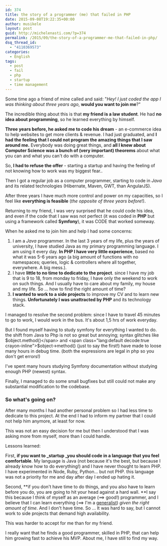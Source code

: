 ```yaml
---
id: 374
title: the story of a programmer (me) that failed in PHP
date: 2015-09-08T19:22:35+00:00
author: musikele
layout: post
guid: http://michelenasti.com/?p=374
permalink: /2015/09/the-story-of-a-programmer-me-that-failed-in-php/
dsq_thread_id:
  - "4110369573"
categories:
  - English
tags:
  - post
  - fail
  - php
  - startup
  - time management
---
```

Some time ago a friend of mine called and said: "_Hey! I just coded the app I was thinking about three years ago_, **would you want to join me**?"

The incredible thing about this is that **my friend is a law student**. He had **no idea about programming**, so he learned everything by himself.

**Three years before, he asked me to code his dream** - an e-commerce idea to help websites to get more clients & revenue. I had just graduated, and **I had the feeling that I could not program the amazing things that I saw around me.** Everybody was doing great things, and **all I knew about Computer Science was a bunch of (very important) theorems** about what you can and what you can't do with a computer.

So, **I had to refuse the offer** - starting a startup and having the feeling of not knowing how to work was my biggest fear..

Then I got a regular job as a computer programmer, starting to code in _Java_ and its related technologies (Hibernate, Maven, GWT, than AngularJS).

After three years I have much more control and power on my capacities, so I feel like **everything is feasible** (_the opposite of three years before_!).

Returning to my friend, I was very surprised that he could code his idea, and even if the code that I saw was not perfect (it was coded in **PHP** but using a framework called **Symfony**), it was CODE that worked someway.

When he asked me to join him and help I had some concerns:

  1. I am a _Java_ programmer. In the last 3 years of my life, plus the years of university, I have studied Java as my primary programming language. I am using it every day. **In PHP I have very little experience**, based no what it was 5-6 years ago (a big amount of functions with no namespaces; queries, logic & controllers where all together, everywhere. A big mess.).
  2. I have **little to no time to dedicate to the project**. since I have my job that is 9 to 18, from monday to friday, I have only the weekend to work on such things. And I usually have to care about my family, my house and my life. So ... how to find the right amount of time?
  3. **I wanted to work to a side projects** to improve my CV and to learn new things. **Unfortunately I was unattracted by PHP** and its technology stack.

I managed to resolve the second problem: since I have to travel 45 minutes to go to work, I would work in the bus. It's about 1,5 hrs of work everyday.

But I found myself having to study symfony for everything I wanted to do. the shift from Java to Php is not so great but annoying; syntax glitches like <span class="lang:default decode:true crayon-inline">$object.method()</span>  and <span class="lang:default decode:true crayon-inline">$object->method()</span>  (just to say the first!) have made to loose many hours in debug time. (both the expressions are legal in php so you don't get errors!)

I've spent many hours studying Symfony documentation without studying enough PHP (newest) syntax.

Finally, I managed to do some small bugfixes but still could not make any substantial modification to the codebase.

### So what's going on?

After many months I had another personal problem so I had less time to dedicate to this project. At the end I had to inform my partner that I could not help him anymore, at least for now.

This was not an easy decision for me but then I understood that I was asking more from myself, more than I could handle.

Lessons learned:

First, **if you want to _startup _you should code in a language that you feel comfortable**. My language is Java (not because it's the best, but because I already know how to do everything!) and I have never thought to learn PHP. I have experimented  in Node, Ruby, Python... but not PHP. this language was not a priority for me and day after day I ended up hating it.

Second, **if you don't have time to do things, and you also have to learn before you do, you are going to hit your head against a hard wall. **I say this because I think of myself as an average (==> good!) programmer, and I believe that I can learn everything (==> I'm a [generalist](http://michelenasti.com/2015/02/quando-assumere-generalisti-vs-specialisti/)) _given the right amount of time_. And I don't have time. So ... It was hard to say, but I cannot work to side projects that demand high availability.

This was harder to accept for me than for my friend.

I really want that he finds a good programmer, skilled in PHP, that can help him growing fast to achieve his MVP. About me, I have still to find my way.